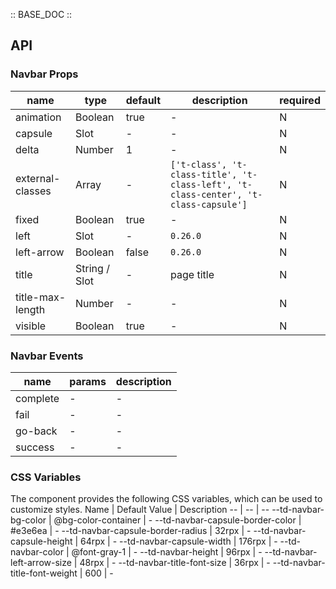 :: BASE_DOC ::

## API
### Navbar Props

name | type | default | description | required
-- | -- | -- | -- | --
animation | Boolean | true | \- | N
capsule | Slot | - | \- | N
delta | Number | 1 | \- | N
external-classes | Array | - | `['t-class', 't-class-title', 't-class-left', 't-class-center', 't-class-capsule']` | N
fixed | Boolean | true | \- | N
left | Slot | - | `0.26.0` | N
left-arrow | Boolean | false | `0.26.0` | N
title | String / Slot | - | page title | N
title-max-length | Number | - | \- | N
visible | Boolean | true | \- | N

### Navbar Events

name | params | description
-- | -- | --
complete | \- | \-
fail | \- | \-
go-back | \- | \-
success | \- | \-


### CSS Variables
The component provides the following CSS variables, which can be used to customize styles.
Name | Default Value | Description 
-- | -- | --
--td-navbar-bg-color | @bg-color-container | - 
--td-navbar-capsule-border-color | #e3e6ea | - 
--td-navbar-capsule-border-radius | 32rpx | - 
--td-navbar-capsule-height | 64rpx | - 
--td-navbar-capsule-width | 176rpx | - 
--td-navbar-color | @font-gray-1 | - 
--td-navbar-height | 96rpx | - 
--td-navbar-left-arrow-size | 48rpx | - 
--td-navbar-title-font-size | 36rpx | - 
--td-navbar-title-font-weight | 600 | - 
